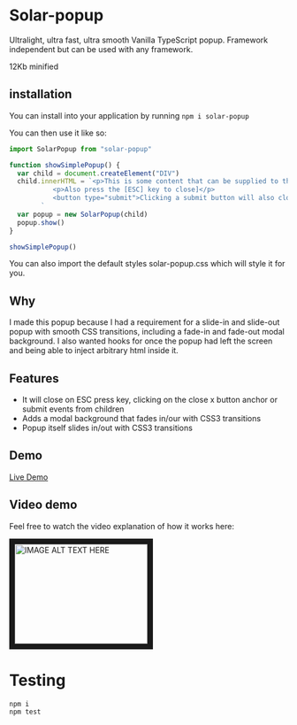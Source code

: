 # Solar-popup

Ultralight, ultra fast, ultra smooth Vanilla TypeScript popup. Framework independent but can be used with any framework.

12Kb minified

## installation

You can install into your application by running
`npm i solar-popup`

You can then use it like so:

```js
import SolarPopup from "solar-popup"

function showSimplePopup() {
  var child = document.createElement("DIV")
  child.innerHTML = `<p>This is some content that can be supplied to the popup</p>
           <p>Also press the [ESC] key to close]</p>
           <button type="submit">Clicking a submit button will also close it</button>
        `
  var popup = new SolarPopup(child)
  popup.show()
}

showSimplePopup()
```

You can also import the default styles solar-popup.css which will style it for you.

## Why

I made this popup because I had a requirement for a slide-in and slide-out popup with smooth CSS transitions, including a fade-in and fade-out
modal background. I also wanted hooks for once the popup had left the screen and being able to inject arbitrary html inside it.

## Features

- It will close on ESC press key, clicking on the close x button anchor or submit events from children
- Adds a modal background that fades in/our with CSS3 transitions
- Popup itself slides in/out with CSS3 transitions

## Demo

[Live Demo](https://quantumjs.github.io/solar-popup/demo/dist/)

## Video demo

Feel free to watch the video explanation of how it works here:

<a href="http://www.youtube.com/watch?feature=player_embedded&v=lVVPWdUCHLc
" target="_blank"><img src="http://img.youtube.com/vi/lVVPWdUCHLc/0.jpg" 
alt="IMAGE ALT TEXT HERE" width="240" height="180" border="10" /></a>

# Testing

```
npm i
npm test
```
